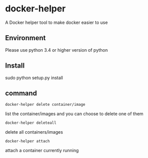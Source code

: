 # docker-helper

A Docker helper tool to make docker easier to use

## Environment
Please use python 3.4 or higher version of python 

## Install 
sudo python setup.py install

## command 
```shell
docker-helper delete container/image
```
list the container/images and you can choose to delete one of them 
```shell
docker-helper deleteall
```
delete all containers/images
```shell
docker-helper attach
```
attach a container currently running 
